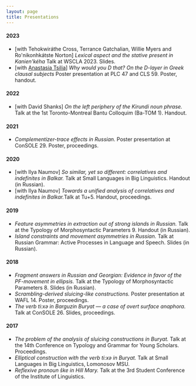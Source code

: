 ```yaml
---
layout: page
title: Presentations
---
```


<h4> 2023 </h4>

<ul>
	<li>[with Tehokwiráthe Cross, Terrance Gatchalian, Willie Myers and Ro'nikonhkátste Norton] <i> Lexical aspect and the stative present in Kanien'kéha </i> Talk at WSCLA 2023. Slides.</li>
	<li>[with <a href='https://www.anastasiatsilia.com/'>Anastasia Tsilia</a>] <i> Why would you D that? On the D-layer in Greek clausal subjects </i> Poster presentation at PLC 47 and CLS 59. Poster, handout.</li>
</ul>


<h4> 2022 </h4>

<ul>
	<li>
		[with David Shanks] <i> On the left periphery of the Kirundi noun phrase.</i> Talk at the 1st Toronto-Montreal Bantu Colloquim (Ba-TOM 1). Handout.
	</li>
</ul>

<h4> 2021 </h4>

<ul>
	<li> <i> Complementizer-trace effects in Russian. </i> Poster presentation at ConSOLE 29. Poster, proceedings.</li>
</ul>


<h4> 2020 </h4>

<ul>
	<li>[with Ilya Naumov] <i>So similar, yet so different: correlatives and indefinites in Balkar.</i> Talk at Small Languages in Big Linguistics. Handout (in Russian).</li>
	<li> [with Ilya Naumov] <i>Towards a unified analysis of correlatives and indefinites in Balkar.</i>Talk at Tu+5. Handout, proceedings. </li>
</ul>

<h4> 2019 </h4>

<ul>
	<li> <i>Feature asymmetries in extraction out of strong islands in Russian.</i> Talk at the Typology of Morphosyntactic Parameters 9. Handout (in Russian). </li>
	<li> <i>Island constraints and movement asymmetries in Russian.</i> Talk at Russian Grammar: Active Processes in Language and Speech. Slides (in Russian).</li>
</ul>

<h4> 2018 </h4>

<ul>
	<li> <i>Fragment answers in Russian and Georgian: Evidence in favor of the PF-movement in ellipsis.</i> Talk at the Typology of Morphosyntactic Parameters 8. Slides (in Russian). </li>
	<li> <i>Scrambling-derived sluicing-like constructions.</i> Poster presentation at WAFL 14. Poster, proceedings. </li>
	<li> <i>The verb ti:xə in Barguzin Buryat — a case of overt surface anaphora.</i> Talk at ConSOLE 26. Slides, proceedings.</li>
</ul>

<h4> 2017 </h4>

<ul>
	<li><i>The problem of the analysis of sluicing constructions in Buryat.</i> Talk at the 14th Conference on Typology and Grammar for Young Scholars. Proceedings.</li>
	<li><i>Elliptical construction with the verb ti:xə in Buryat.</i> Talk at Small Languages in Big Linguistics, Lomonosov MSU.</li>
	<li><i>Reflexive pronoun ške in Hill Mary.</i> Talk at the 3rd Student Conference of the Institute of Linguistics.</li>
</ul>
